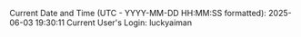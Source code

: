 Current Date and Time (UTC - YYYY-MM-DD HH:MM:SS formatted): 2025-06-03 19:30:11
Current User's Login: luckyaiman
